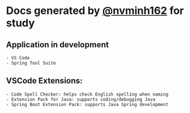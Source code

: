 # Docs generated by [@nvminh162](https://www.facebook.com/nvminh162) for study

## Application in development
```
- VS Code
- Spring Tool Suite
```

## VSCode Extensions:
```
- Code Spell Checker: helps check English spelling when naming
- Extension Pack for Java: supports coding/debugging Java
- Spring Boot Extension Pack: supports Java Spring development
```

